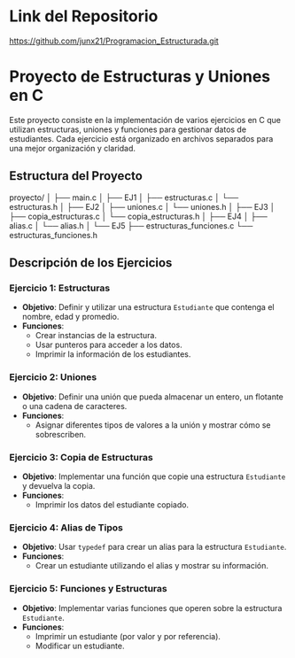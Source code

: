 # Link del Repositorio

https://github.com/junx21/Programacion_Estructurada.git

# Proyecto de Estructuras y Uniones en C

Este proyecto consiste en la implementación de varios ejercicios en C que utilizan estructuras, uniones y funciones para gestionar datos de estudiantes. Cada ejercicio está organizado en archivos separados para una mejor organización y claridad.

## Estructura del Proyecto

proyecto/
│
├── main.c
│
├── EJ1
│ ├── estructuras.c
│ └── estructuras.h
│
├── EJ2
│ ├── uniones.c
│ └── uniones.h
│
├── EJ3
│ ├── copia_estructuras.c
│ └── copia_estructuras.h
│
├── EJ4
│ ├── alias.c
│ └── alias.h
│
└── EJ5
├── estructuras_funciones.c
└── estructuras_funciones.h


## Descripción de los Ejercicios

### Ejercicio 1: Estructuras

- **Objetivo**: Definir y utilizar una estructura `Estudiante` que contenga el nombre, edad y promedio.
- **Funciones**:
  - Crear instancias de la estructura.
  - Usar punteros para acceder a los datos.
  - Imprimir la información de los estudiantes.

### Ejercicio 2: Uniones

- **Objetivo**: Definir una unión que pueda almacenar un entero, un flotante o una cadena de caracteres.
- **Funciones**:
  - Asignar diferentes tipos de valores a la unión y mostrar cómo se sobrescriben.

### Ejercicio 3: Copia de Estructuras

- **Objetivo**: Implementar una función que copie una estructura `Estudiante` y devuelva la copia.
- **Funciones**:
  - Imprimir los datos del estudiante copiado.

### Ejercicio 4: Alias de Tipos

- **Objetivo**: Usar `typedef` para crear un alias para la estructura `Estudiante`.
- **Funciones**:
  - Crear un estudiante utilizando el alias y mostrar su información.

### Ejercicio 5: Funciones y Estructuras

- **Objetivo**: Implementar varias funciones que operen sobre la estructura `Estudiante`.
- **Funciones**:
  - Imprimir un estudiante (por valor y por referencia).
  - Modificar un estudiante.

